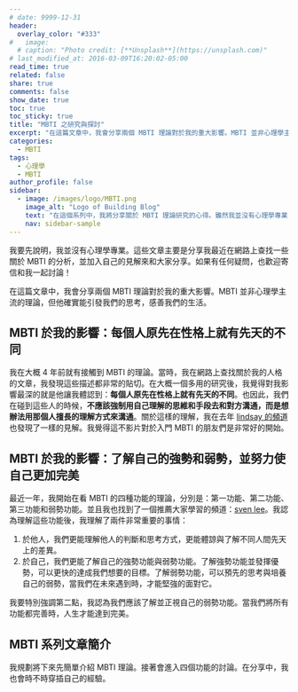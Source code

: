 ```yaml
---
# date: 9999-12-31
header:
  overlay_color: "#333"
#   image: 
  # caption: "Photo credit: [**Unsplash**](https://unsplash.com)"
# last_modified_at: 2016-03-09T16:20:02-05:00
read_time: true
related: false
share: true
comments: false
show_date: true
toc: true
toc_sticky: true
title: "MBTI 之研究與探討"
excerpt: "在這篇文章中，我會分享兩個 MBTI 理論對於我的重大影響。MBTI 並非心理學主流的理論，但他確實能引發我們的思考，感善我們的生活。"
categories:
  - MBTI
tags:
  - 心理學
  - MBTI
author_profile: false
sidebar:
  - image: /images/logo/MBTI.png
    image_alt: "Logo of Building Blog"
    text: "在這個系列中，我將分享關於 MBTI 理論研究的心得。雖然我並沒有心理學專業，但這些文章主要是分享我近幾年在網路上查找一些關於 MBTI 的分析，並加入自己的見解來和大家分享。如果有任何疑問，也歡迎寄信和我一起討論！"
    nav: sidebar-sample
---
```

我要先說明，我並沒有心理學專業。這些文章主要是分享我最近在網路上查找一些關於 MBTI 的分析，並加入自己的見解來和大家分享。如果有任何疑問，也歡迎寄信和我一起討論！

在這篇文章中，我會分享兩個 MBTI 理論對於我的重大影響。MBTI 並非心理學主流的理論，但他確實能引發我們的思考，感善我們的生活。

## MBTI 於我的影響：每個人原先在性格上就有先天的不同
我在大概 4 年前就有接觸到 MBTI 的理論。當時，我在網路上查找關於我的人格的文章，我發現這些描述都非常的貼切。在大概一個多用的研究後，我覺得對我影響最深的就是他讓我體認到：**每個人原先在性格上就有先天的不同**。也因此，我們在碰到這些人的時候，**不應該強制用自己理解的思維和手段去和對方溝通，而是想辦法用那個人擅長的理解方式來溝通**。關於這樣的理解，我在去年 [lindsay 的頻道](https://www.youtube.com/watch?v=hIB__ksuFlk)也發現了一樣的見解。我覺得這不影片對於入門 MBTI 的朋友們是非常好的開始。

## MBTI 於我的影響：了解自己的強勢和弱勢，並努力使自己更加完美
最近一年，我開始在看 MBTI 的四種功能的理論，分別是：第一功能、第二功能、第三功能和弱勢功能。並且我也找到了一個推薦大家學習的頻道：[sven lee](https://www.youtube.com/@svenlee7735)。我認為理解這些功能後，我理解了兩件非常重要的事情：

1. 於他人，我們更能理解他人的判斷和思考方式，更能體諒與了解不同人間先天上的差異。
2. 於自己，我們更能了解自己的強勢功能與弱勢功能。了解強勢功能並發揮優勢，可以更快的達成我們想要的目標。了解弱勢功能，可以預先的思考與培養自己的弱勢，當我們在未來遇到時，才能堅強的面對它。

我要特別強調第二點，我認為我們應該了解並正視自己的弱勢功能。當我們將所有功能都完善時，人生才能達到完美。

## MBTI 系列文章簡介
我規劃將下來先簡單介紹 MBTI 理論。接著會進入四個功能的討論。在分享中，我也會時不時穿插自己的經驗。